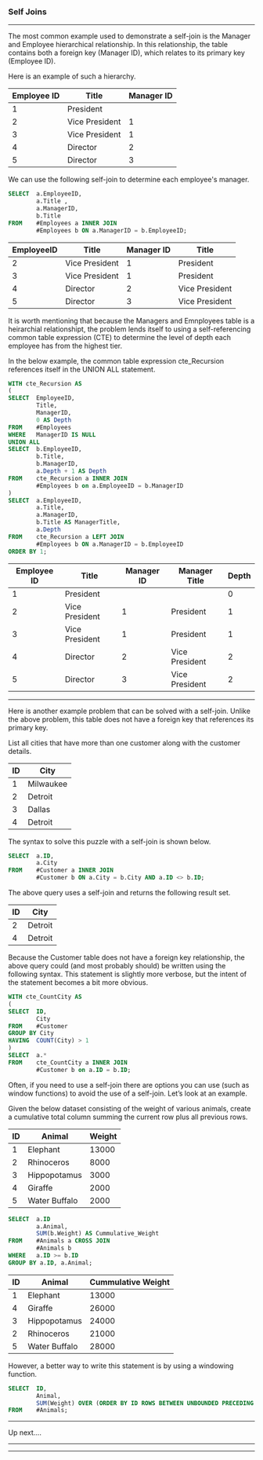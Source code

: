 ### Self Joins

----

The most common example used to demonstrate a self-join is the Manager and Employee hierarchical relationship.  In this relationship, the table contains both a foreign key (Manager ID), which relates to its primary key (Employee ID).

Here is an example of such a hierarchy.

| Employee ID |      Title     | Manager ID |
|-------------|----------------|------------|
|           1 | President      | <NULL>     |
|           2 | Vice President | 1          |
|           3 | Vice President | 1          |
|           4 | Director       | 2          |
|           5 | Director       | 3          |
  
We can use the following self-join to determine each employee's manager.

```sql
SELECT  a.EmployeeID,
        a.Title ,
        a.ManagerID,
        b.Title
FROM    #Employees a INNER JOIN
        #Employees b ON a.ManagerID = b.EmployeeID;
```

| EmployeeID  |      Title     |  Manager ID |      Title     |
|-------------|----------------|-------------|----------------|
|           2 | Vice President |           1 | President      |
|           3 | Vice President |           1 | President      |
|           4 | Director       |           2 | Vice President |
|           5 | Director       |           3 | Vice President |

It is worth mentioning that because the Managers and Emnployees table is a heirarchial relationshipt, the problem lends itself to using a self-referencing common table expression (CTE) to determine the level of depth each employee has from the highest tier.

In the below example, the common table expression cte_Recursion references itself in the UNION ALL statement.

```sql
WITH cte_Recursion AS
(
SELECT  EmployeeID, 
        Title,
        ManagerID,
        0 AS Depth
FROM    #Employees
WHERE   ManagerID IS NULL
UNION ALL
SELECT  b.EmployeeID,
        b.Title,
        b.ManagerID,
        a.Depth + 1 AS Depth
FROM    cte_Recursion a INNER JOIN
        #Employees b on a.EmployeeID = b.ManagerID
)
SELECT  a.EmployeeID,
        a.Title,
        a.ManagerID,
        b.Title AS ManagerTitle,
        a.Depth
FROM    cte_Recursion a LEFT JOIN
        #Employees b ON a.ManagerID = b.EmployeeID
ORDER BY 1;
```
  

| Employee ID |     Title      | Manager ID | Manager Title  | Depth |
|-------------|----------------|------------|----------------|-------|
|           1 | President      |  <NULL>    | <NULL>         |     0 |
|           2 | Vice President | 1          | President      |     1 |
|           3 | Vice President | 1          | President      |     1 |
|           4 | Director       | 2          | Vice President |     2 |
|           5 | Director       | 3          | Vice President |     2 |

----
  
Here is another example problem that can be solved with a self-join.  Unlike the above problem, this table does not have a foreign key that references its primary key.

List all cities that have more than one customer along with the customer details.

| ID |   City    |
|----|-----------|
| 1  | Milwaukee |
| 2  | Detroit   |
| 3  | Dallas    |
| 4  | Detroit   |

  
The syntax to solve this puzzle with a self-join is shown below.
  
```sql
SELECT  a.ID,
        a.City
FROM    #Customer a INNER JOIN
        #Customer b ON a.City = b.City AND a.ID <> b.ID;
```
  
The above query uses a self-join and returns the following result set.
  
| ID |  City   |
|----|---------|
|  2 | Detroit |
|  4 | Detroit |

Because the Customer table does not have a foreign key relationship, the above query could (and most probably should) be written using the following syntax.  This statement is slightly more verbose, but the intent of the statement becomes a bit more obvious.

```sql
WITH cte_CountCity AS
(
SELECT  ID,
        City
FROM    #Customer
GROUP BY City
HAVING  COUNT(City) > 1
)
SELECT  a.*
FROM    cte_CountCity a INNER JOIN
        #Customer b on a.ID = b.ID;  
```
  
Often, if you need to use a self-join there are options you can use (such as window functions) to avoid the use of a self-join.  Let’s look at an example.

Given the below dataset consisting of the weight of various animals, create a cumulative total column summing the current row plus all previous rows.

| ID  |    Animal     | Weight |
|-----|---------------|--------|
| 1   | Elephant      |  13000 |
| 2   | Rhinoceros    |   8000 |
| 3   | Hippopotamus  |   3000 |
| 4   | Giraffe       |   2000 |
| 5   | Water Buffalo |   2000 |

```sql
SELECT  a.ID
        a.Animal,
        SUM(b.Weight) AS Cummulative_Weight
FROM    #Animals a CROSS JOIN
        #Animals b
WHERE   a.ID >= b.ID
GROUP BY a.ID, a.Animal; 
```  


| ID |    Animal     | Cummulative Weight |
|----|---------------|--------------------|
|  1 | Elephant      |              13000 |
|  4 | Giraffe       |              26000 |
|  3 | Hippopotamus  |              24000 |
|  2 | Rhinoceros    |              21000 |
|  5 | Water Buffalo |              28000 |

However, a better way to write this statement is by using a windowing function.
  
```sql
SELECT  ID,
        Animal,
        SUM(Weight) OVER (ORDER BY ID ROWS BETWEEN UNBOUNDED PRECEDING AND CURRENT ROW) AS Cummulative_Weight
FROM    #Animals;  
```

----
  
Up next....
  
  
  
  ---
  
  

  
  
  
  
----
  
  
